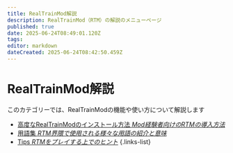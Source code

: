 ```yaml
---
title: RealTrainMod解説
description: RealTrainMod（RTM）の解説のメニューページ
published: true
date: 2025-06-24T08:49:01.120Z
tags: 
editor: markdown
dateCreated: 2025-06-24T08:42:50.459Z
---
```


# RealTrainMod解説
このカテゴリーでは、RealTrainModの機能や使い方について解説します

- [高度なRealTrainModのインストール方法 *Mod経験者向けのRTMの導入方法*](/ja/usage/installing-advanced)
- [用語集 *RTM界隈で使用される様々な用語の紹介と意味*](/ja/usage/glossary)
- [Tips *RTMをプレイする上でのヒント*](/ja/usage/tips)
{.links-list}